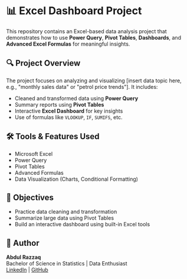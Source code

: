 # 📊 Excel Dashboard Project

This repository contains an Excel-based data analysis project that demonstrates how to use **Power Query**, **Pivot Tables**, **Dashboards**, and **Advanced Excel Formulas** for meaningful insights.

## 🔍 Project Overview

The project focuses on analyzing and visualizing [insert data topic here, e.g., "monthly sales data" or "petrol price trends"]. It includes:
- Cleaned and transformed data using **Power Query**
- Summary reports using **Pivot Tables**
- Interactive **Excel Dashboard** for key insights
- Use of formulas like `VLOOKUP`, `IF`, `SUMIFS`, etc.

## 🛠 Tools & Features Used
- Microsoft Excel
- Power Query
- Pivot Tables
- Advanced Formulas
- Data Visualization (Charts, Conditional Formatting)

## 🎯 Objectives
- Practice data cleaning and transformation
- Summarize large data using Pivot Tables
- Build an interactive dashboard using built-in Excel tools


## 🙌 Author
**Abdul Razzaq**  
Bachelor of Science in Statistics | Data Enthusiast  
[LinkedIn](https://www.linkedin.com/in/abdul-razzaq-095aab2b6) | [GitHub](https://github.com/abdulrazzaq-analyst)

